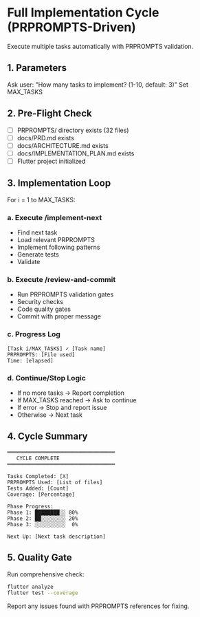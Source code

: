 # Full Implementation Cycle (PRPROMPTS-Driven)

Execute multiple tasks automatically with PRPROMPTS validation.

## 1. Parameters
Ask user: "How many tasks to implement? (1-10, default: 3)"
Set MAX_TASKS

## 2. Pre-Flight Check
- [ ] PRPROMPTS/ directory exists (32 files)
- [ ] docs/PRD.md exists
- [ ] docs/ARCHITECTURE.md exists
- [ ] docs/IMPLEMENTATION_PLAN.md exists
- [ ] Flutter project initialized

## 3. Implementation Loop
For i = 1 to MAX_TASKS:

### a. Execute /implement-next
- Find next task
- Load relevant PRPROMPTS
- Implement following patterns
- Generate tests
- Validate

### b. Execute /review-and-commit
- Run PRPROMPTS validation gates
- Security checks
- Code quality gates
- Commit with proper message

### c. Progress Log
```
[Task i/MAX_TASKS] ✓ [Task name]
PRPROMPTS: [File used]
Time: [elapsed]
```

### d. Continue/Stop Logic
- If no more tasks → Report completion
- If MAX_TASKS reached → Ask to continue
- If error → Stop and report issue
- Otherwise → Next task

## 4. Cycle Summary
```
═══════════════════════════════════
   CYCLE COMPLETE
═══════════════════════════════════

Tasks Completed: [X]
PRPROMPTS Used: [List of files]
Tests Added: [Count]
Coverage: [Percentage]

Phase Progress:
Phase 1: ████████░░ 80%
Phase 2: ██░░░░░░░░ 20%
Phase 3: ░░░░░░░░░░  0%

Next Up: [Next task description]
```

## 5. Quality Gate
Run comprehensive check:
```bash
flutter analyze
flutter test --coverage
```

Report any issues found with PRPROMPTS references for fixing.
